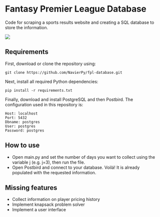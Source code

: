 # Fantasy Premier League Database
Code for scraping a sports results website and creating a SQL database to store the information.

![](https://github.com/NavierPy/fpl-database/assets/45111622/d22f5693-a6a5-4c6e-b333-41bc7aaa1bde)


## Requirements

First, download or clone the repository using:

 ```
git clone https://github.com/NavierPy/fpl-database.git
 ```
Next, install all required Python dependencies:

 ```
pip install -r requirements.txt
 ```
Finally, download and install PostgreSQL and then Postbird. The configuration used in this repository is:

 ```
Host: localhost
Port: 5432
Dbname: postgres
User: postgres
Password: postgres
 ```

## How to use

* Open main.py and set the number of days you want to collect using the variable j (e.g. j=3), then run the file.
* Open Postbird and connect to your database. Voilá! It is already populated with the requested information.

## Missing features

* Collect information on player pricing history
* Implement knapsack problem solver
* Implement a user interface
